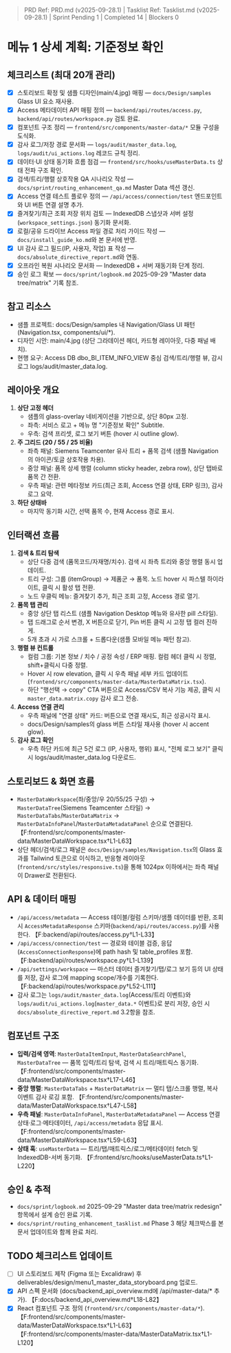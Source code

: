 > PRD Ref: PRD.md (v2025-09-28.1) | Tasklist Ref: Tasklist.md (v2025-09-28.1) | Sprint Pending 1 | Completed 14 | Blockers 0

# 메뉴 1 상세 계획: 기준정보 확인

## 체크리스트 (최대 20개 관리)
- [x] 스토리보드 확정 및 샘플 디자인(main/4.jpg) 매핑 — `docs/Design/samples` Glass UI 요소 재사용.
- [x] Access 메타데이터 API 매핑 정의 — `backend/api/routes/access.py`, `backend/api/routes/workspace.py` 검토 완료.
- [x] 컴포넌트 구조 정리 — `frontend/src/components/master-data/*` 모듈 구성을 도식화.
- [x] 감사 로그/저장 경로 문서화 — `logs/audit/master_data.log`, `logs/audit/ui_actions.log` 레코드 규칙 정리.
- [x] 데이터·UI 상태 동기화 흐름 점검 — `frontend/src/hooks/useMasterData.ts` 상태 전파 구조 확인.
- [x] 검색/트리/행렬 상호작용 QA 시나리오 작성 — `docs/sprint/routing_enhancement_qa.md` Master Data 섹션 갱신.
- [x] Access 연결 테스트 플로우 정의 — `/api/access/connection/test` 엔드포인트와 UI 버튼 연결 설명 추가.
- [x] 즐겨찾기/최근 조회 저장 위치 검토 — IndexedDB 스냅샷과 서버 설정(`workspace_settings.json`) 동기화 문서화.
- [x] 로컬/공유 드라이브 Access 파일 경로 처리 가이드 작성 — `docs/install_guide_ko.md`와 본 문서에 반영.
- [x] UI 감사 로그 필드(IP, 사용자, 작업) 표 작성 — `docs/absolute_directive_report.md`와 연동.
- [x] 오프라인 복원 시나리오 문서화 — IndexedDB + 서버 재동기화 단계 정리.
- [x] 승인 로그 확보 — `docs/sprint/logbook.md` 2025-09-29 "Master data tree/matrix" 기록 참조.

## 참고 리소스
- 샘플 프로젝트: docs/Design/samples 내 Navigation/Glass UI 패턴 (Navigation.tsx, components/ui/*).
- 디자인 시안: main/4.jpg (상단 그라데이션 헤더, 카드형 레이아웃, 다중 패널 배치).
- 현행 요구: Access DB dbo_BI_ITEM_INFO_VIEW 중심 검색/트리/행렬 뷰, 감시 로그 logs/audit/master_data.log.

## 레이아웃 개요
1. **상단 고정 헤더**
   - 샘플의 glass-overlay 네비게이션을 기반으로, 상단 80px 고정.
   - 좌측: 서비스 로고 + 메뉴 명 "기준정보 확인" Subtitle.
   - 우측: 검색 프리셋, 로그 보기 버튼 (hover 시 outline glow).
2. **주 그리드 (20 / 55 / 25 비율)**
   - 좌측 패널: Siemens Teamcenter 유사 트리 + 품목 검색 (샘플 Navigation의 아이콘/토글 상호작용 차용).
   - 중앙 패널: 품목 상세 행렬 (column sticky header, zebra row), 상단 탭바로 품목 간 전환.
   - 우측 패널: 관련 메타정보 카드(최근 조회, Access 연결 상태, ERP 링크), 감사 로그 요약.
3. **하단 상태바**
   - 마지막 동기화 시간, 선택 품목 수, 현재 Access 경로 표시.

## 인터랙션 흐름
1. **검색 & 트리 탐색**
   - 상단 다중 검색 (품목코드/자재명/치수). 검색 시 좌측 트리와 중앙 행렬 동시 업데이트.
   - 트리 구성: 그룹 (itemGroup) → 제품군 → 품목. 노드 hover 시 파스텔 하이라이트, 클릭 시 활성 탭 전환.
   - 노드 우클릭 메뉴: 즐겨찾기 추가, 최근 조회 고정, Access 경로 열기.
2. **품목 탭 관리**
   - 중앙 상단 탭 리스트 (샘플 Navigation Desktop 메뉴와 유사한 pill 스타일).
   - 탭 드래그로 순서 변경, X 버튼으로 닫기, Pin 버튼 클릭 시 고정 탭 컬러 진하게.
   - 5개 초과 시 가로 스크롤 + 드롭다운(샘플 모바일 메뉴 패턴 참고).
3. **행렬 뷰 컨트롤**
   - 컬럼 그룹: 기본 정보 / 치수 / 공정 속성 / ERP 매핑. 컬럼 헤더 클릭 시 정렬, shift+클릭시 다중 정렬.
   - Hover 시 row elevation, 클릭 시 우측 패널 세부 카드 업데이트 (`frontend/src/components/master-data/MasterDataMatrix.tsx`).
   - 하단 "행선택 → copy" CTA 버튼으로 Access/CSV 복사 기능 제공, 클릭 시 `master_data.matrix.copy` 감사 로그 전송.
4. **Access 연결 관리**
   - 우측 패널에 "연결 상태" 카드: 버튼으로 연결 재시도, 최근 성공시각 표시.
   - docs/Design/samples의 glass 버튼 스타일 재사용 (hover 시 accent glow).
5. **감사 로그 확인**
   - 우측 하단 카드에 최근 5건 로그 (IP, 사용자, 행위) 표시, "전체 로그 보기" 클릭 시 logs/audit/master_data.log 다운로드.

## 스토리보드 & 화면 흐름
- `MasterDataWorkspace`(좌/중앙/우 20/55/25 구성) → `MasterDataTree`(Siemens Teamcenter 스타일) → `MasterDataTabs`/`MasterDataMatrix` → `MasterDataInfoPanel`/`MasterDataMetadataPanel` 순으로 연결된다. 【F:frontend/src/components/master-data/MasterDataWorkspace.tsx†L1-L63】
- 상단 헤더/검색/로그 패널은 `docs/Design/samples/Navigation.tsx`의 Glass 효과를 Tailwind 토큰으로 이식하고, 반응형 레이아웃(`frontend/src/styles/responsive.ts`)을 통해 1024px 이하에서는 좌측 패널이 Drawer로 전환된다.
## API & 데이터 매핑
- `/api/access/metadata` — Access 테이블/컬럼 스키마/샘플 데이터를 반환, 조회 시 `AccessMetadataResponse` 스키마(`backend/api/routes/access.py`)를 사용한다. 【F:backend/api/routes/access.py†L1-L33】
- `/api/access/connection/test` — 경로와 테이블 검증, 응답(`AccessConnectionResponse`)에 path hash 및 table_profiles 포함. 【F:backend/api/routes/workspace.py†L1-L139】
- `/api/settings/workspace` — 마스터 데이터 즐겨찾기/탭/로그 보기 등의 UI 상태를 저장, 감사 로그에 mapping scope/개수를 기록한다. 【F:backend/api/routes/workspace.py†L52-L111】
- 감사 로그는 `logs/audit/master_data.log`(Access/트리 이벤트)와 `logs/audit/ui_actions.log`(`master_data.*` 이벤트)로 분리 저장, 승인 시 `docs/absolute_directive_report.md` 3.2항을 참조.
## 컴포넌트 구조
- **입력/검색 영역**: `MasterDataItemInput`, `MasterDataSearchPanel`, `MasterDataTree` — 품목 입력/트리 탐색, 검색 시 트리/매트릭스 동기화. 【F:frontend/src/components/master-data/MasterDataWorkspace.tsx†L17-L46】
- **중앙 행렬**: `MasterDataTabs` + `MasterDataMatrix` — 멀티 탭/스크롤 행렬, 복사 이벤트 감사 로깅 포함. 【F:frontend/src/components/master-data/MasterDataWorkspace.tsx†L47-L58】
- **우측 패널**: `MasterDataInfoPanel`, `MasterDataMetadataPanel` — Access 연결 상태·로그·메타데이터, `/api/access/metadata` 응답 표시. 【F:frontend/src/components/master-data/MasterDataWorkspace.tsx†L59-L63】
- **상태 훅**: `useMasterData` — 트리/탭/매트릭스/로그/메타데이터 fetch 및 IndexedDB-서버 동기화. 【F:frontend/src/hooks/useMasterData.ts†L1-L220】
## 승인 & 추적
- `docs/sprint/logbook.md` 2025-09-29 "Master data tree/matrix redesign" 항목에서 설계 승인 완료 기록.
- `docs/sprint/routing_enhancement_tasklist.md` Phase 3 해당 체크박스를 본 문서 업데이트와 함께 완료 처리.

## TODO 체크리스트 업데이트
- [ ] UI 스토리보드 제작 (Figma 또는 Excalidraw) 후 deliverables/design/menu1_master_data_storyboard.png 업로드.
- [x] API 스펙 문서화 (docs/backend_api_overview.md에 /api/master-data/* 추가). 【F:docs/backend_api_overview.md†L18-L82】
- [x] React 컴포넌트 구조 정의 (`frontend/src/components/master-data/*`). 【F:frontend/src/components/master-data/MasterDataWorkspace.tsx†L1-L63】【F:frontend/src/components/master-data/MasterDataMatrix.tsx†L1-L120】
